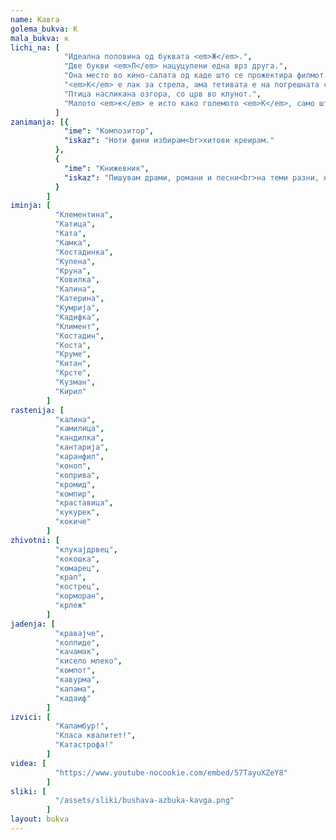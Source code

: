 ```yaml
---
name: Кавга
golema_bukva: К
mala_bukva: к
lichi_na: [
            "Идеална половина од буквата <em>Ж</em>.",
            "Две букви <em>Л</em> нацуцулени една врз друга.",
            "Она место во кино-салата од каде што се прожектира филмот.",
            "<em>К</em> е лак за стрела, ама тетивата е на погрешната страна.",
            "Птица насликана озгора, со црв во клунот.",
            "Малото <em>к</em> е исто како големото <em>К</em>, само што е помало."
          ]
zanimanja: [{
            "ime": "Композитор",
            "iskaz": "Ноти фини избирам<br>хитови креирам."
          },
          {
            "ime": "Книжевник",
            "iskaz": "Пишувам драми, романи и песни<br>на теми разни, незгодни и лесни."
          }
        ]
iminja: [
          "Клементина",
          "Катица",
          "Ката",
          "Камка",
          "Костадинка",
          "Купена",
          "Круна",
          "Ковилка",
          "Калина",
          "Катерина",
          "Кумрија",
          "Кадифка",
          "Климент",
          "Костадин",
          "Коста",
          "Круме",
          "Китан",
          "Крсте",
          "Кузман",
          "Кирил"
        ]
rastenija: [
          "калина",
          "камилица",
          "кандилка",
          "кантарија",
          "каранфил",
          "коноп",
          "коприва",
          "кромид",
          "компир",
          "краставица",
          "кукурек",
          "кокиче"
        ]
zhivotni: [
          "клукајдрвец",
          "кокошка",
          "комарец",
          "крап",
          "кострец",
          "корморан",
          "крлеж"
        ]
jadenja: [
          "кравајче",
          "колпиде",
          "качамак",
          "кисело млеко",
          "компот",
          "кавурма",
          "капама",
          "кадаиф"
        ]
izvici: [
          "Каламбур!",
          "Класа квалитет!",
          "Катастрофа!"
        ]
videa: [
          "https://www.youtube-nocookie.com/embed/57TayuXZeY8"
        ]
sliki: [
          "/assets/sliki/bushava-azbuka-kavga.png"
        ]
layout: bukva
---
```

